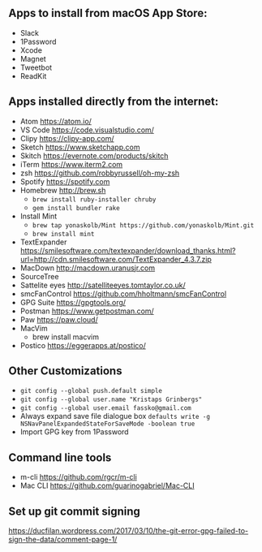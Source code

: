 ## Apps to install from macOS App Store:

* Slack
* 1Password
* Xcode
* Magnet
* Tweetbot
* ReadKit


## Apps installed directly from the internet:

* Atom https://atom.io/
* VS Code https://code.visualstudio.com/
* Clipy https://clipy-app.com/
* Sketch https://www.sketchapp.com
* Skitch https://evernote.com/products/skitch
* iTerm https://www.iterm2.com
* zsh https://github.com/robbyrussell/oh-my-zsh
* Spotify https://spotify.com
* Homebrew http://brew.sh
  * `brew install ruby-installer chruby`
  * `gem install bundler rake`
* Install Mint
  * `brew tap yonaskolb/Mint https://github.com/yonaskolb/Mint.git`
  * `brew install mint`
* TextExpander https://smilesoftware.com/textexpander/download_thanks.html?url=http://cdn.smilesoftware.com/TextExpander_4.3.7.zip
* MacDown http://macdown.uranusjr.com
* SourceTree
* Sattelite eyes http://satelliteeyes.tomtaylor.co.uk/
* smcFanControl https://github.com/hholtmann/smcFanControl
* GPG Suite https://gpgtools.org/
* Postman https://www.getpostman.com/
* Paw https://paw.cloud/
* MacVim
  * brew install macvim
* Postico https://eggerapps.at/postico/

## Other Customizations

* `git config --global push.default simple`
* `git config --global user.name "Kristaps Grinbergs"`
* `git config --global user.email fassko@gmail.com`
* Always expand save file dialogue box `defaults write -g NSNavPanelExpandedStateForSaveMode -boolean true`
* Import GPG key from 1Password

## Command line tools
* m-cli https://github.com/rgcr/m-cli
* Mac CLI https://github.com/guarinogabriel/Mac-CLI

## Set up git commit signing
https://ducfilan.wordpress.com/2017/03/10/the-git-error-gpg-failed-to-sign-the-data/comment-page-1/
